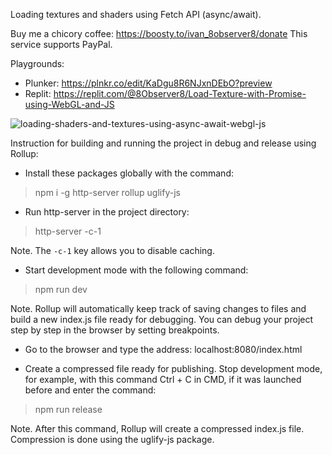 Loading textures and shaders using Fetch API (async/await).

Buy me a chicory coffee: https://boosty.to/ivan_8observer8/donate This service supports PayPal.

Playgrounds:

- Plunker: https://plnkr.co/edit/KaDgu8R6NJxnDEbO?preview
- Replit: https://replit.com/@8Observer8/Load-Texture-with-Promise-using-WebGL-and-JS

![loading-shaders-and-textures-using-async-await-webgl-js](https://github.com/8Observer8/loading-shaders-and-textures-using-async-await-webgl-js/assets/3908473/f7b949ad-0dc5-4a31-b08c-61723b031ee5)

Instruction for building and running the project in debug and release using Rollup:

- Install these packages globally with the command:

> npm i -g http-server rollup uglify-js

- Run http-server in the project directory:

> http-server -c-1

Note. The `-c-1` key allows you to disable caching.

- Start development mode with the following command:

> npm run dev

Note. Rollup will automatically keep track of saving changes to files and build a new index.js file ready for debugging. You can debug your project step by step in the browser by setting breakpoints.

- Go to the browser and type the address: localhost:8080/index.html

- Create a compressed file ready for publishing. Stop development mode, for example, with this command Ctrl + C in CMD, if it was launched before and enter the command:

> npm run release

Note. After this command, Rollup will create a compressed index.js file. Compression is done using the uglify-js package.
